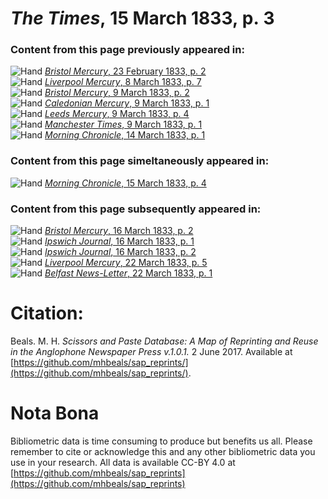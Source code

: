 # *The Times*, 15 March 1833, p. 3  
  
### Content from this page previously appeared in:  
![Hand](http://scissorsandpaste.net/wp-content/uploads/2017/06/smallhandpointer.png) [*Bristol Mercury*, 23 February 1833, p. 2](https://mhbeals.github.io/sap_html/Bristol-Mercury/Bristol-Mercury-23-February-1833-p-2)  
![Hand](http://scissorsandpaste.net/wp-content/uploads/2017/06/smallhandpointer.png) [*Liverpool Mercury*, 8 March 1833, p. 7](https://mhbeals.github.io/sap_html/Liverpool-Mercury/Liverpool-Mercury-8-March-1833-p-7)  
![Hand](http://scissorsandpaste.net/wp-content/uploads/2017/06/smallhandpointer.png) [*Bristol Mercury*, 9 March 1833, p. 2](https://mhbeals.github.io/sap_html/Bristol-Mercury/Bristol-Mercury-9-March-1833-p-2)  
![Hand](http://scissorsandpaste.net/wp-content/uploads/2017/06/smallhandpointer.png) [*Caledonian Mercury*, 9 March 1833, p. 1](https://mhbeals.github.io/sap_html/Caledonian-Mercury/Caledonian-Mercury-9-March-1833-p-1)  
![Hand](http://scissorsandpaste.net/wp-content/uploads/2017/06/smallhandpointer.png) [*Leeds Mercury*, 9 March 1833, p. 4](https://mhbeals.github.io/sap_html/Leeds-Mercury/Leeds-Mercury-9-March-1833-p-4)  
![Hand](http://scissorsandpaste.net/wp-content/uploads/2017/06/smallhandpointer.png) [*Manchester Times*, 9 March 1833, p. 1](https://mhbeals.github.io/sap_html/Manchester-Times/Manchester-Times-9-March-1833-p-1)  
![Hand](http://scissorsandpaste.net/wp-content/uploads/2017/06/smallhandpointer.png) [*Morning Chronicle*, 14 March 1833, p. 1](https://mhbeals.github.io/sap_html/Morning-Chronicle/Morning-Chronicle-14-March-1833-p-1)  
  
### Content from this page simeltaneously appeared in:  
![Hand](http://scissorsandpaste.net/wp-content/uploads/2017/06/smallhandpointer.png) [*Morning Chronicle*, 15 March 1833, p. 4](https://mhbeals.github.io/sap_html/Morning-Chronicle/Morning-Chronicle-15-March-1833-p-4)  
  
### Content from this page subsequently appeared in:  
![Hand](http://scissorsandpaste.net/wp-content/uploads/2017/06/smallhandpointer.png) [*Bristol Mercury*, 16 March 1833, p. 2](https://mhbeals.github.io/sap_html/Bristol-Mercury/Bristol-Mercury-16-March-1833-p-2)  
![Hand](http://scissorsandpaste.net/wp-content/uploads/2017/06/smallhandpointer.png) [*Ipswich Journal*, 16 March 1833, p. 1](https://mhbeals.github.io/sap_html/Ipswich-Journal/Ipswich-Journal-16-March-1833-p-1)  
![Hand](http://scissorsandpaste.net/wp-content/uploads/2017/06/smallhandpointer.png) [*Ipswich Journal*, 16 March 1833, p. 2](https://mhbeals.github.io/sap_html/Ipswich-Journal/Ipswich-Journal-16-March-1833-p-2)  
![Hand](http://scissorsandpaste.net/wp-content/uploads/2017/06/smallhandpointer.png) [*Liverpool Mercury*, 22 March 1833, p. 5](https://mhbeals.github.io/sap_html/Liverpool-Mercury/Liverpool-Mercury-22-March-1833-p-5)  
![Hand](http://scissorsandpaste.net/wp-content/uploads/2017/06/smallhandpointer.png) [*Belfast News-Letter*, 22 March 1833, p. 1](https://mhbeals.github.io/sap_html/Belfast-News-Letter/Belfast-News-Letter-22-March-1833-p-1)  


# Citation: 

Beals. M. H. *Scissors and Paste Database: A Map of Reprinting and Reuse in the Anglophone Newspaper Press v.1.0.1.* 2 June 2017. Available at [https://github.com/mhbeals/sap_reprints/](https://github.com/mhbeals/sap_reprints/). 

# Nota Bona

Bibliometric data is time consuming to produce but benefits us all. Please remember to cite or acknowledge this and any other bibliometric data you use in your research. All data is available CC-BY 4.0 at [https://github.com/mhbeals/sap_reprints](https://github.com/mhbeals/sap_reprints)